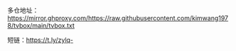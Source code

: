 多仓地址：https://mirror.ghproxy.com/https://raw.githubusercontent.com/kimwang1978/tvbox/main/tvbox.txt

短链：https://t.ly/zylq-
